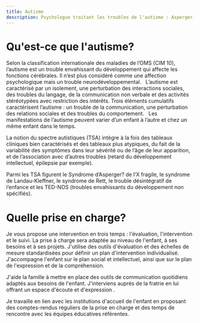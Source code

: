 ```yaml
---
title: Autisme
description: Psychologue traitant les troubles de l'autisme : Asperger, Syndrome de Rett, de Landau-Kleffner et les TED-NOS
---
```


# Qu'est-ce que l'autisme?

Selon la classification internationale des maladies de l’OMS (CIM 10), l’autisme est un trouble envahissant du développement qui affecte les fonctions cérébrales. Il n’est plus considéré comme une affection psychologique mais un trouble neurodéveloppemental.
 
L’autisme est caractérisé par un isolement, une perturbation des interactions sociales, des troubles du langage, de la communication non verbale et des activités stéréotypées avec restriction des intérêts. Trois éléments cumulatifs caractérisent l’autisme : un trouble de la communication, une perturbation des relations sociales et des troubles du comportement.
 
Les manifestations de l’autisme peuvent varier d’un enfant à l’autre et chez un même enfant dans le temps.

La notion du spectre autistiques (TSA) intègre à la fois des tableaux cliniques bien caractérisés et des tableaux plus atypiques, du fait de la variabilité des symptômes dans leur sévérité ou de l’âge de leur apparition, et de l’association avec d’autres troubles (retard du développement intellectuel, épilepsie par exemple).

Parmi les TSA figurent le Syndrome d’Asperger? de l’X fragile, le syndrome de Landau-Kleffner, le syndrome de Rett, le trouble désintégratif de l’enfance et les TED-NOS (troubles envahissants du développement non spécifiés). 

# Quelle prise en charge?

Je vous propose une intervention en trois temps : l'évaluation, l'intervention et le suivi. La prise à charge sera adaptée au niveau de l'enfant, à ses besoins et à ses projets. J'utilise des outils d'évaluation et des échelles de mesure standardisées pour définir un plan d'intervention individualisé. J'accompagne l'enfant sur le plan social et intellectuel, ainsi que sur le plan de l'expression et de la compréhension. 

J'aide la famille à mettre en place des outils de communication quotidiens adaptés aux besoins de l'enfant. 
J'interviens auprès de la fratrie en lui offrant un espace d'écoute et d'expression .

Je travaille en lien avec les institutions d'accueil de l'enfant en proposant des comptes-rendus réguliers de la prise en charge et des temps de rencontre avec les équipes éducatives référentes.

